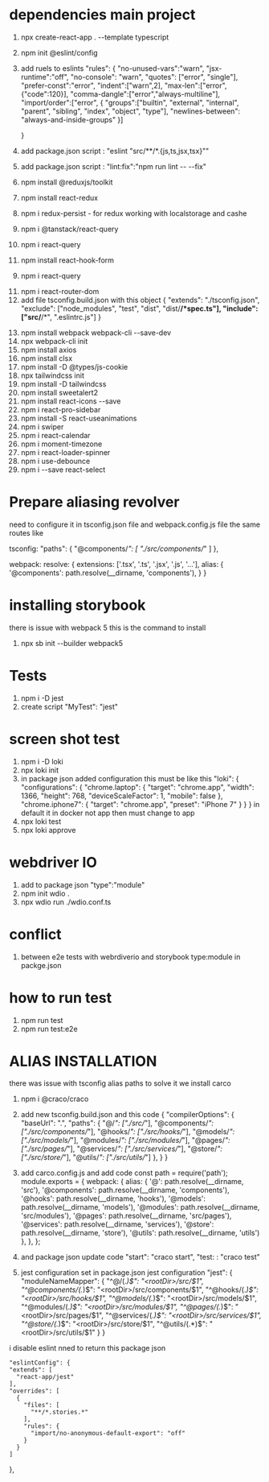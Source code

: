 # dependencies main project
1. npx create-react-app . --template typescript
<!-- configure eslint -->
2. npm init @eslint/config
3. add ruels to eslints 
    "rules": {
        "no-unused-vars":"warn",
        "jsx-runtime":"off",
        "no-console": "warn",
        "quotes": ["error", "single"],
        "prefer-const":"error",
        "indent":["warn",2],
        "max-len":["error",{"code":120}],
        "comma-dangle":["error","always-multiline"],
        "import/order":["error", {
            "groups":["builtin", "external", "internal", "parent", "sibling", "index", "object", "type"],
            "newlines-between": "always-and-inside-groups"
        }]

    }
4. add package.json script : "eslint \"src/**/*.{js,ts,jsx,tsx}\""
5. add package.json script : "lint:fix":"npm run lint -- --fix"

6. npm install @reduxjs/toolkit
7. npm install react-redux
8. npm i redux-persist - for redux working with localstorage and cashe
8. npm i @tanstack/react-query
7. npm i react-query
8. npm install react-hook-form
<!-- if using rtk query dont install -->
9. npm i react-query
<!-- if not using nextjs -->
11. npm i react-router-dom
12. add file tsconfig.build.json with this object 
{
  "extends": "./tsconfig.json",
  "exclude": ["node_modules", "test", "dist", "dist/**/*spec.ts"],
  "include": ["src/**/*", ".eslintrc.js"]
}
<!-- install webpack and sass -->
13. npm install webpack webpack-cli --save-dev
14. npx webpack-cli init
15. npm install axios 
15. npm install clsx
15. npm install -D @types/js-cookie
16. npx tailwindcss init
15. npm install -D tailwindcss
16. npm install sweetalert2
17. npm install react-icons --save
18. npm i react-pro-sidebar
19. npm install -S react-useanimations
20. npm i swiper
21. npm i react-calendar
22. npm i moment-timezone
23. npm i react-loader-spinner
24. npm i use-debounce
25. npm i --save react-select
# Prepare aliasing revolver
need to configure it in tsconfig.json file and webpack.config.js file the same routes like

tsconfig:
    "paths": {
        "@components/*": [
            "./src/components/*"
        ]
    },

webpack: 
resolve: {
    extensions: ['.tsx', '.ts', '.jsx', '.js', '...'],
    alias: {
      '@components': path.resolve(__dirname, 'components'),
    }
  }
# installing storybook
there is issue with webpack 5 this is the command to install
1. npx sb init --builder webpack5

# Tests
1. npm i -D jest
2. create script "MyTest": "jest"

# screen shot test 
1. npm i -D loki
2. npx loki init
3. in package json added configuration this must be like this 
  "loki": {
    "configurations": {
      "chrome.laptop": {
        "target": "chrome.app",
        "width": 1366,
        "height": 768,
        "deviceScaleFactor": 1,
        "mobile": false
      },
      "chrome.iphone7": {
        "target": "chrome.app",
        "preset": "iPhone 7"
      }
    }
  }
  in default it in docker not app then must change to app
3. npx loki test
4. npx loki approve

# webdriver IO
1. add to package json "type":"module"
2. npm init wdio .
3. npx wdio run ./wdio.conf.ts


# conflict 
1. between e2e tests with webrdiverio and storybook type:module in packge.json 


# how to run test
1. npm run test
2. npm run test:e2e


# ALIAS INSTALLATION
there was issue with tsconfig alias paths to solve it we install carco
1. npm i @craco/craco
2. add new tsconfig.build.json and this code
{
    "compilerOptions": {
        "baseUrl": ".",
        "paths": {
            "@/*": ["./src/*"],
            "@components/*": ["./src/components/*"],
            "@hooks/*": ["./src/hooks/*"],
            "@models/*": ["./src/models/*"],
            "@modules/*": ["./src/modules/*"],
            "@pages/*": ["./src/pages/*"],
            "@services/*": ["./src/services/*"],
            "@store/*": ["./src/store/*"],
            "@utils/*": ["./src/utils/*"]
        },
    }
}

3. add carco.config.js and add code 
const path = require('path');
module.exports = {
  webpack: {
    alias: {
        '@': path.resolve(__dirname, 'src'),
        '@components': path.resolve(__dirname, 'components'),
        '@hooks': path.resolve(__dirname, 'hooks'),
        '@models': path.resolve(__dirname, 'models'),
        '@modules': path.resolve(__dirname, 'src/modules'),
        '@pages': path.resolve(__dirname, 'src/pages'),
        '@services': path.resolve(__dirname, 'services'),
        '@store': path.resolve(__dirname, 'store'),
        '@utils': path.resolve(__dirname, 'utils')
    },
  },
};
4. and package json update code 
"start": "craco start",
"test: : "craco test"

5. jest configuration
set in package.json jest configuration
  "jest": {
    "moduleNameMapper": {
      "^@/(.*)$": "<rootDir>/src/$1",
      "^@components/(.*)$": "<rootDir>/src/components/$1",
      "^@hooks/(.*)$": "<rootDir>/src/hooks/$1",
      "^@models/(.*)$": "<rootDir>/src/models/$1",
      "^@modules/(.*)$": "<rootDir>/src/modules/$1",
      "^@pages/(.*)$": "<rootDir>/src/pages/$1",
      "^@services/(.*)$": "<rootDir>/src/services/$1",
      "^@store/(.*)$": "<rootDir>/src/store/$1",
      "^@utils/(.*)$": "<rootDir>/src/utils/$1"
    }
  }


  i disable eslint nned to return this package json

    "eslintConfig": {
    "extends": [
      "react-app/jest"
    ],
    "overrides": [
      {
        "files": [
          "**/*.stories.*"
        ],
        "rules": {
          "import/no-anonymous-default-export": "off"
        }
      }
    ]
  },